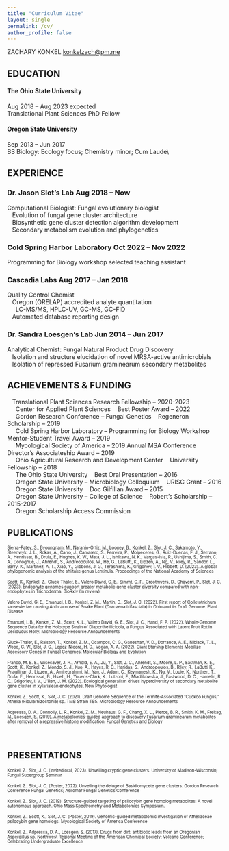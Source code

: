 ```yaml
---
title: "Curriculum Vitae"
layout: single
permalink: /cv/
author_profile: false
---
```


ZACHARY KONKEL
konkelzach@pm.me


## EDUCATION
#### The Ohio State University		
Aug 2018 – Aug 2023 expected\
Translational Plant Sciences PhD Fellow

#### Oregon State University		
Sep 2013 – Jun 2017\
BS Biology: Ecology focus; Chemistry minor; Cum Laude\


## EXPERIENCE
### Dr. Jason Slot’s Lab			Aug 2018 – Now
Computational Biologist: Fungal evolutionary biologist\
&nbsp;&nbsp; Evolution of fungal gene cluster architecture\
&nbsp;&nbsp; Biosynthetic gene cluster detection algorithm development\
&nbsp;&nbsp; Secondary metabolism evolution and phylogenetics

### Cold Spring Harbor Laboratory	Oct 2022 – Nov 2022
Programming for Biology workshop selected teaching assistant

### Cascadia Labs				Aug 2017 – Jan 2018
Quality Control Chemist\
&nbsp;&nbsp; Oregon (ORELAP) accredited analyte quantitation\
&nbsp;&nbsp;&nbsp;&nbsp; LC-MS/MS, HPLC-UV, GC-MS, GC-FID\
&nbsp;&nbsp; Automated database reporting design

### Dr. Sandra Loesgen’s Lab		Jun 2014 – Jun 2017
Analytical Chemist: Fungal Natural Product Drug Discovery\
&nbsp;&nbsp; Isolation and structure elucidation of novel MRSA-active
antimicrobials\
&nbsp;&nbsp; Isolation of repressed Fusarium graminearum secondary metabolites


## ACHIEVEMENTS & FUNDING
&nbsp;&nbsp; Translational Plant Sciences Research Fellowship – 2020-2023\
&nbsp;&nbsp;&nbsp;&nbsp; Center for Applied Plant Sciences
&nbsp;&nbsp; Best Poster Award – 2022\
&nbsp;&nbsp;&nbsp;&nbsp; Gordon Research Conference – Fungal Genetics
&nbsp;&nbsp; Regeneron Scholarship – 2019\
&nbsp;&nbsp;&nbsp;&nbsp; Cold Spring Harbor Laboratory – Programming for Biology Workshop
&nbsp;&nbsp; Mentor-Student Travel Award – 2019\
&nbsp;&nbsp;&nbsp;&nbsp; Mycological Society of America – 2019 Annual MSA Conference
&nbsp;&nbsp; Director’s Associateship Award – 2019\
&nbsp;&nbsp;&nbsp;&nbsp; Ohio Agricultural Research and Development Center
&nbsp;&nbsp; University Fellowship – 2018\
&nbsp;&nbsp;&nbsp;&nbsp; The Ohio State University
&nbsp;&nbsp; Best Oral Presentation – 2016\
&nbsp;&nbsp;&nbsp;&nbsp; Oregon State University – Microbiology Colloquium
&nbsp;&nbsp; URISC Grant – 2016\
&nbsp;&nbsp;&nbsp;&nbsp; Oregon State University
&nbsp;&nbsp; Doc Gilfillan Award – 2015\
&nbsp;&nbsp;&nbsp;&nbsp; Oregon State University – College of Science
&nbsp;&nbsp; Robert’s Scholarship – 2015-2017\
&nbsp;&nbsp;&nbsp;&nbsp; Oregon Scholarship Access Commission



## PUBLICATIONS
<sub><sup>Sierra-Patev, S., Byoungnam, M., Naranjo-Ortiz, M., Looney, B., Konkel, Z., Slot, J. C., Sakamoto, Y., Steenwyk, J. L., Rokas, A., Carro, J., Camarero, S., Ferreira, P., Molpeceres, G., Ruiz-Duenas, F. J., Serrano, A., Henrissat, B., Drula, E., Hughes, K. W., Mata, J. L., Ishikawa, N. K., Vargas-Isla, R., Ushijima, S., Smith, C. A., Donoghue, J., Ahrendt, S., Andreopoulos, W., He, G., LaButti, K., Lipzen, A., Ng, V., Riley, R., Sandor, L., Barry, K., Martinez, A. T., Xiao, Y., Gibbons, J. G., Terashima, K., Grigoriev, I. V., Hibbett, D. (2023). A global phylogenomic analysis of the shiitake genus Lentinula. Proceedings of the National Academy of Sciences

<sub><sup>Scott, K., Konkel, Z., Gluck-Thaler, E., Valero David, G. E., Simmt, C. F., Grootmyers, D., Chaverri, P., Slot, J. C. (2023). Endophyte genomes support greater metabolic gene cluster diversity compared with non-endophytes in Trichoderma. BioRxiv (In review)

<sub><sup>Valero David, G. E., Emanuel, I. B., Konkel, Z. M., Martin, D., Slot, J. C. (2022). First report of Colletotrichum sansevieriae causing Anthracnose of Snake Plant (Dracaena trifasciata) in Ohio and its Draft Genome. Plant Disease

<sub><sup>Emanuel, I. B., Konkel, Z. M., Scott, K. L., Valero David, G. E., Slot, J. C., Hand, F. P. (2022). Whole-Genome Sequence Data for the Holotype Strain of Diaporthe ilicicola, a Fungus Associated with Latent Fruit Rot in Deciduous Holly. Microbiology Resource Announcements

<sub><sup>Gluck-Thaler, E., Ralston, T., Konkel, Z. M., Ocampos, C. G., Ganeshan, V. D., Dorrance, A. E., Niblack, T. L., Wood, C. W., Slot, J. C., Lopez-Nicora, H. D., Vogan, A. A. (2022). Giant Starship Elements Mobilize Accessory Genes in Fungal Genomes. Molecular Biology and Evolution

<sub><sup>Franco, M. E. E., Wisecaver, J. H., Arnold, E. A., Ju, Y., Slot, J. C., Ahrendt, S., Moore, L. P., Eastman, K. E., Scott, K., Konkel, Z., Mondo, S. J., Kuo, A., Hayes, R. D., Haridas, S., Andreopoulos, B., Riley, R., LaButti K., Pnagilinan J., Lipzen, A., Amirebrahimi, M., Yan, J., Adam, C., Keymanesh, K., Ng, V., Louie, K., Northen, T., Drula, E., Henrissat, B., Hsieh, H., Youens-Clark, K., Lutzoni, F., Miadlikowska, J., Eastwood, D. C., Hamelin, R. C., Grigoriev, I. V., U’Ren, J. M. (2022). Ecological generalism drives hyperdiversity of secondary metabolite gene cluster in xylarialean endophytes. New Phytologist

<sub><sup>Konkel, Z., Scott, K., Slot, J. C. (2021). Draft Genome Sequence of the Termite-Associated “Cuckoo Fungus,” Athelia (Fibularhizoctonia) sp. TMB Strain TB5. Microbiology Resource Announcements

<sub><sup>Adpressa, D. A., Connolly, L. R., Konkel, Z. M., Neuhaus, G. F., Chang, X. L., Pierce, B. R., Smith, K. M., Freitag, M., Loesgen, S. (2019). A metabolomics-guided approach to discovery Fusarium graminearum metabolites after removal of a repressive histone modification. Fungal Genetics and Biology

<br />

## PRESENTATIONS
<sub><sup>Konkel, Z., Slot, J. C. (Invited oral, 2023). Unveiling cryptic gene clusters. University of Madison-Wisconsin; Fungal Supergroup Seminar

<sub><sup>Konkel, Z., Slot, J. C. (Poster, 2022). Unveiling the deluge of Basidiomycete gene clusters. Gordon Research Conference Fungal Genetics; Asilomar Fungal Genetics Conference

<sub><sup>Konkel, Z., Slot, J. C. (2019). Structure-guided targeting of psilocybin gene homolog metabolites: A novel autonomous approach. Ohio Mass Spectrometry and Metabolomics Symposium.

<sub><sup>Konkel, Z., Scott, K., Slot, J. C. (Poster, 2019). Genomic-guided metabolomic investigation of Atheliaceae psilocybin gene homologs. Mycological Society of America Conference

<sub><sup>Konkel, Z., Adpressa, D. A., Loesgen, S. (2017). Drugs from dirt: antibiotic leads from an Oregonian Aspergillus sp. Northwest Regional Meeting of the American Chemical Society; Volcano Conference; Celebrating Undergraduate Excellence
